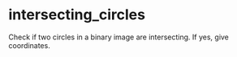 # intersecting_circles
Check if two circles in a binary image are intersecting. If yes, give coordinates.

